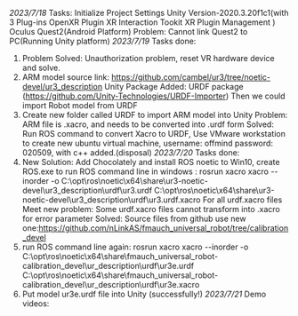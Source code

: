 *2023/7/18*
Tasks: Initialize Project Settings
Unity Version-2020.3.20f1c1(with 3 Plug-ins
OpenXR Plugin
XR Interaction Tookit
XR Plugin Management
)
Oculus Quest2(Android Platform)
Problem: Cannot link Quest2 to PC(Running Unity platform)
*2023/7/19*
Tasks done: 
1. Problem Solved: Unauthorization problem, reset VR hardware device and solve.
2. ARM model source link: https://github.com/cambel/ur3/tree/noetic-devel/ur3_description
Unity Package Added: URDF package (https://github.com/Unity-Technologies/URDF-Importer) Then we could import Robot model from URDF
3. Create new folder called URDF to import ARM model into Unity
Problem: ARM file is .xacro, and needs to be converted into .urdf form
Solved: Run ROS command to convert Xacro to URDF, 
Use VMware workstation to create new ubuntu virtual machine,
username: offmind password: 020509, with c++ added.(disposal)
*2023/7/20*
Tasks done:
1. New Solution: Add Chocolately and install ROS noetic to Win10, create ROS.exe to run ROS command line in windows :
rosrun xacro xacro --inorder -o C:\opt\ros\noetic\x64\share\ur3-noetic-devel\ur3_description\urdf\ur3.urdf C:\opt\ros\noetic\x64\share\ur3-noetic-devel\ur3_description\urdf\ur3.urdf.xacro
For all urdf.xacro files
Meet new problem: Some urdf.xacro files cannot transform into .xacro for error parameter
Solved: Source files from github use new one:https://github.com/nLinkAS/fmauch_universal_robot/tree/calibration_devel
2. run ROS command line again:
rosrun xacro xacro --inorder -o C:\opt\ros\noetic\x64\share\fmauch_universal_robot-calibration_devel\ur_description\urdf\ur3e.urdf C:\opt\ros\noetic\x64\share\fmauch_universal_robot-calibration_devel\ur_description\urdf\ur3e.xacro
2. Put model ur3e.urdf file into Unity (successfully!)
*2023/7/21*
Demo videos:


